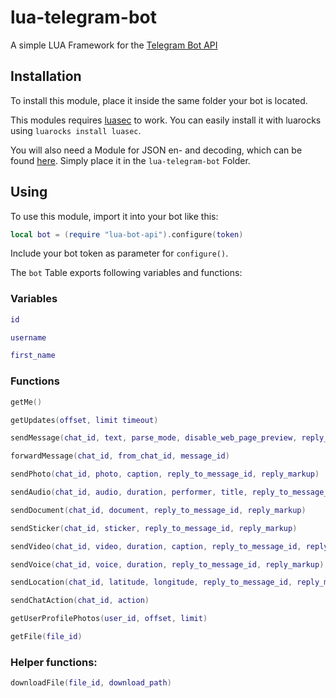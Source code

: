 # lua-telegram-bot
A simple LUA Framework for the [Telegram Bot API](https://https://core.telegram.org/bots/api)


## Installation

To install this module, place it inside the same folder your bot is located.

This modules requires [luasec](https://github.com/brunoos/luasec) to work.
You can easily install it with luarocks using `luarocks install luasec`.


You will also need a Module for JSON en- and decoding, which can be found [here](http://regex.info/code/JSON.lua).
Simply place it in the `lua-telegram-bot` Folder.

## Using

To use this module, import it into your bot like this:
```lua
local bot = (require "lua-bot-api").configure(token)
```
Include your bot token as parameter for `configure()`.

The `bot` Table exports following variables and functions:

### Variables


```lua
id
```
```lua
username
```
```lua
first_name
```

### Functions


```lua
getMe()
```
```lua
getUpdates(offset, limit timeout)
```
```lua
sendMessage(chat_id, text, parse_mode, disable_web_page_preview, reply_to_message_id, reply_markup)
```
```lua
forwardMessage(chat_id, from_chat_id, message_id)
```
```lua
sendPhoto(chat_id, photo, caption, reply_to_message_id, reply_markup)
```
```lua
sendAudio(chat_id, audio, duration, performer, title, reply_to_message_id, reply_markup)
```
```lua
sendDocument(chat_id, document, reply_to_message_id, reply_markup)
```
```lua
sendSticker(chat_id, sticker, reply_to_message_id, reply_markup)
```
```lua
sendVideo(chat_id, video, duration, caption, reply_to_message_id, reply_markup)
```
```lua
sendVoice(chat_id, voice, duration, reply_to_message_id, reply_markup)
```
```lua
sendLocation(chat_id, latitude, longitude, reply_to_message_id, reply_markup)
```
```lua
sendChatAction(chat_id, action)
```
```lua
getUserProfilePhotos(user_id, offset, limit)
```
```lua
getFile(file_id)
```
### Helper functions:

```lua
downloadFile(file_id, download_path)
```